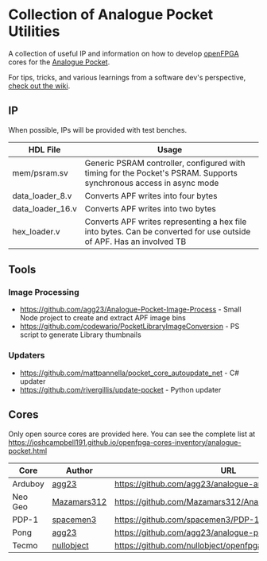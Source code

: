 # Collection of Analogue Pocket Utilities

A collection of useful IP and information on how to develop [openFPGA](https://www.analogue.co/developer/docs/overview) cores for the [Analogue Pocket](https://www.analogue.co/pocket).

For tips, tricks, and various learnings from a software dev's perspective, [check out the wiki](../../wiki).

## IP

When possible, IPs will be provided with test benches.

| HDL File         | Usage                                                                                                               |
|------------------|---------------------------------------------------------------------------------------------------------------------|
| mem/psram.sv     | Generic PSRAM controller, configured with timing for the Pocket's PSRAM. Supports synchronous access in async mode  |
| data_loader_8.v  | Converts APF writes into four bytes                                                                                 |
| data_loader_16.v | Converts APF writes into two bytes                                                                                  |
| hex_loader.v     | Converts APF writes representing a hex file into bytes. Can be converted for use outside of APF. Has an involved TB |

## Tools

### Image Processing

* https://github.com/agg23/Analogue-Pocket-Image-Process - Small Node project to create and extract APF image bins
* https://github.com/codewario/PocketLibraryImageConversion - PS script to generate Library thumbnails

### Updaters

* https://github.com/mattpannella/pocket_core_autoupdate_net - C# updater
* https://github.com/rivergillis/update-pocket - Python updater

## Cores

Only open source cores are provided here. You can see the complete list at https://joshcampbell191.github.io/openfpga-cores-inventory/analogue-pocket.html

| Core    | Author      | URL                                                                                     |
|---------|-------------|-----------------------------------------------------------------------------------------|
| Arduboy | [agg23](https://github.com/agg23)             | https://github.com/agg23/analogue-arduboy             |
| Neo Geo | [Mazamars312](https://github.com/Mazamars312) | https://github.com/Mazamars312/Analogue_Pocket_Neogeo |
| PDP-1   | [spacemen3](https://github.com/spacemen3)     | https://github.com/spacemen3/PDP-1                    |
| Pong    | [agg23](https://github.com/agg23)             | https://github.com/agg23/analogue-pong                |
| Tecmo   | [nullobject](https://github.com/nullobject)   | https://github.com/nullobject/openfpga-tecmo          |